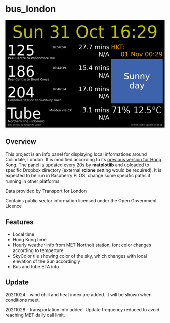 # bus_london
![Screenshot](bus_london.png?raw=true "Screenshot")

## **Overview**
This project is an info panel for displaying local informations around Colindale, London. It is modified according to its [previous version for Hong Kong](https://github.com/aji-tama/bus). The panel is updated every 20s by **matplotlib** and uploaded to specific Dropbox directory (external **rclone** setting would be required).  It is expected to be run in Raspberry Pi OS, change some specific paths if running in other platforms.

Data provided by Transport for London

Contains public sector information licensed under the Open Government Licence

## **Features**
- Local time
- Hong Kong time
- Hourly weather info from MET Northolt station, font color changes according to temperture
- SkyColor tile showing color of the sky, which changes with local elevation of the Sun accordingly
- Bus and tube ETA info

## **Update**
20211024 - wind chill and heat index are added. It will be shown when conditions meet.

20211028 - transportation info added. Update frequency reduced to avoid reaching MET daily call limit.


